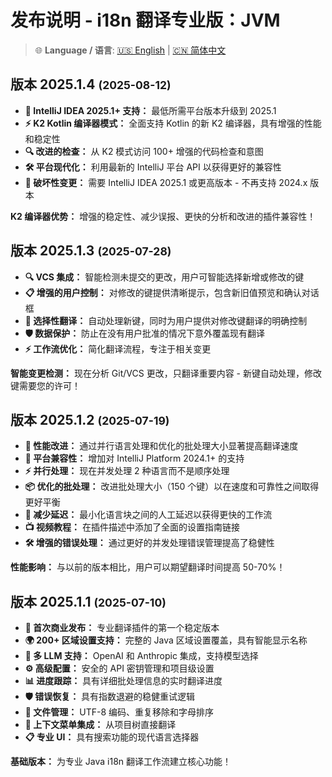 # 发布说明 - i18n 翻译专业版：JVM

> 🌐 **Language / 语言**: [🇺🇸 English](release-notes.md) | [🇨🇳 简体中文](release-notes.zh.md)

## 版本 2025.1.4 <small>(2025-08-12)</small>

- **🚀 IntelliJ IDEA 2025.1+ 支持：** 最低所需平台版本升级到 2025.1
- **⚡ K2 Kotlin 编译器模式：** 全面支持 Kotlin 的新 K2 编译器，具有增强的性能和稳定性
- **🔍 改进的检查：** 从 K2 模式访问 100+ 增强的代码检查和意图
- **🛠️ 平台现代化：** 利用最新的 IntelliJ 平台 API 以获得更好的兼容性
- **📱 破坏性变更：** 需要 IntelliJ IDEA 2025.1 或更高版本 - 不再支持 2024.x 版本

**K2 编译器优势：** 增强的稳定性、减少误报、更快的分析和改进的插件兼容性！

## 版本 2025.1.3 <small>(2025-07-28)</small>

- **🔍 VCS 集成：** 智能检测未提交的更改，用户可智能选择新增或修改的键
- **📋 增强的用户控制：** 对修改的键提供清晰提示，包含新旧值预览和确认对话框
- **🎯 选择性翻译：** 自动处理新键，同时为用户提供对修改键翻译的明确控制
- **🛡️ 数据保护：** 防止在没有用户批准的情况下意外覆盖现有翻译
- **⚡ 工作流优化：** 简化翻译流程，专注于相关变更

**智能变更检测：** 现在分析 Git/VCS 更改，只翻译重要内容 - 新键自动处理，修改键需要您的许可！

## 版本 2025.1.2 <small>(2025-07-19)</small>

- **🚀 性能改进：** 通过并行语言处理和优化的批处理大小显著提高翻译速度
- **📱 平台兼容性：** 增加对 IntelliJ Platform 2024.1+ 的支持
- **⚡ 并行处理：** 现在并发处理 2 种语言而不是顺序处理
- **📦 优化的批处理：** 改进批处理大小（150 个键）以在速度和可靠性之间取得更好平衡
- **🎯 减少延迟：** 最小化语言块之间的人工延迟以获得更快的工作流
- **📺 视频教程：** 在插件描述中添加了全面的设置指南链接
- **🛠️ 增强的错误处理：** 通过更好的并发处理错误管理提高了稳健性

**性能影响：** 与以前的版本相比，用户可以期望翻译时间提高 50-70%！

## 版本 2025.1.1 <small>(2025-07-10)</small>

- **🚀 首次商业发布：** 专业翻译插件的第一个稳定版本
- **🌍 200+ 区域设置支持：** 完整的 Java 区域设置覆盖，具有智能显示名称
- **🤖 多 LLM 支持：** OpenAI 和 Anthropic 集成，支持模型选择
- **⚙️ 高级配置：** 安全的 API 密钥管理和项目级设置
- **📊 进度跟踪：** 具有详细批处理信息的实时翻译进度
- **🛡️ 错误恢复：** 具有指数退避的稳健重试逻辑
- **📁 文件管理：** UTF-8 编码、重复移除和字母排序
- **🔧 上下文菜单集成：** 从项目树直接翻译
- **📋 专业 UI：** 具有搜索功能的现代语言选择器

**基础版本：** 为专业 Java i18n 翻译工作流建立核心功能！
